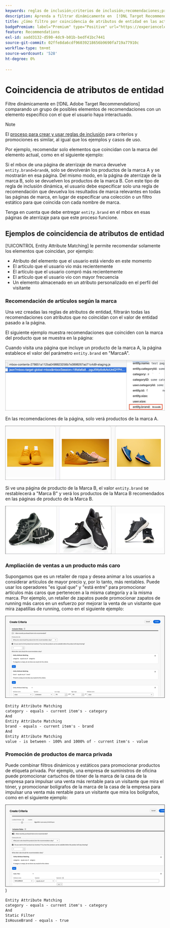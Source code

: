 ```yaml
---
keywords: reglas de inclusión;criterios de inclusión;recomendaciones;promoción;promociones;filtrado dinámico;dinámico;coincidencia de atributos de entidad
description: Aprenda a filtrar dinámicamente en  [!DNL Target Recommendations]  comparando un grupo de elementos potenciales con un elemento específico con el que el usuario ha interactuado.
title: ¿Cómo filtro por coincidencia de atributos de entidad en las actividades de Recommendations?
badgePremium: label="Premium" type="Positive" url="https://experienceleague.adobe.com/docs/target/using/introduction/intro.html?lang=en#premium newtab=true" tooltip="Consulte qué se incluye en Target Premium."
feature: Recommendations
exl-id: aadd3132-d590-4dc9-b01b-bedf41bc7441
source-git-commit: 02ffe8da6cdf96039218656b9690fa719a77910c
workflow-type: tm+mt
source-wordcount: '528'
ht-degree: 0%

---
```


# Coincidencia de atributos de entidad

Filtre dinámicamente en [!DNL Adobe Target Recommendations] comparando un grupo de posibles elementos de recomendaciones con un elemento específico con el que el usuario haya interactuado.

>[!NOTE]
>
>El [proceso para crear y usar reglas de inclusión](/help/main/c-recommendations/c-algorithms/use-dynamic-and-static-inclusion-rules.md) para criterios y promociones es similar, al igual que los ejemplos y casos de uso.

Por ejemplo, recomendar solo elementos que coincidan con la marca del elemento actual, como en el siguiente ejemplo:

Si el mbox de una página de aterrizaje de marca devuelve `entity.brand=brandA`, solo se devolverán los productos de la marca A y se mostrarán en esa página. Del mismo modo, en la página de aterrizaje de la marca B, solo se devuelven los productos de la marca B. Con este tipo de regla de inclusión dinámica, el usuario debe especificar solo una regla de recomendación que devuelva los resultados de marca relevantes en todas las páginas de marca, en lugar de especificar una colección o un filtro estático para que coincida con cada nombre de marca.

Tenga en cuenta que debe entregar `entity.brand` en el mbox en esas páginas de aterrizaje para que este proceso funcione.

## Ejemplos de coincidencia de atributos de entidad

[!UICONTROL Entity Attribute Matching] le permite recomendar solamente los elementos que coincidan, por ejemplo:

* Atributo del elemento que el usuario está viendo en este momento
* El artículo que el usuario vio más recientemente
* El artículo que el usuario compró más recientemente
* El artículo que el usuario vio con mayor frecuencia
* Un elemento almacenado en un atributo personalizado en el perfil del visitante

### Recomendación de artículos según la marca

Una vez creadas las reglas de atributos de entidad, filtrarán todas las recomendaciones con atributos que no coincidan con el valor de entidad pasado a la página.

El siguiente ejemplo muestra recomendaciones que coinciden con la marca del producto que se muestra en la página:

Cuando visita una página que incluye un producto de la marca A, la página establece el valor del parámetro `entity.brand` en &quot;MarcaA&quot;.

![Ejemplo de llamada de Target](/help/main/c-recommendations/c-algorithms/assets/example-target-call.png)

En las recomendaciones de la página, solo verá productos de la marca A.

![Recomendaciones de marca A](/help/main/c-recommendations/c-algorithms/assets/brandA.png)

Si ve una página de producto de la Marca B, el valor `entity.brand` se restablecerá a &quot;Marca B&quot; y verá los productos de la Marca B recomendados en las páginas de producto de la Marca B.

![Recomendaciones de marca B](/help/main/c-recommendations/c-algorithms/assets/brandB.png)

### Ampliación de ventas a un producto más caro

Supongamos que es un retailer de ropa y desea animar a los usuarios a considerar artículos de mayor precio y, por lo tanto, más rentables. Puede usar los operadores &quot;es igual que&quot; y &quot;está entre&quot; para promocionar artículos más caros que pertenecen a la misma categoría y a la misma marca. Por ejemplo, un retailer de zapatos puede promocionar zapatos de running más caros en un esfuerzo por mejorar la venta de un visitante que mira zapatillas de running, como en el siguiente ejemplo:

![Ampliación de ventas](/help/main/c-recommendations/c-algorithms/assets/upsell-new.png)

```
Entity Attribute Matching
category - equals - current item's - category 
And 
Entity Attribute Matching
brand - equals - current item's - brand 
And 
Entity Attribute Matching
value - is between - 100% and 1000% of - current item's - value
```

### Promoción de productos de marca privada

Puede combinar filtros dinámicos y estáticos para promocionar productos de etiqueta privada. Por ejemplo, una empresa de suministros de oficina puede promocionar cartuchos de tóner de la marca de la casa de la empresa para impulsar una venta más rentable para un visitante que mira el tóner, y promocionar bolígrafos de la marca de la casa de la empresa para impulsar una venta más rentable para un visitante que mira los bolígrafos, como en el siguiente ejemplo:

![Marca de la casa](/help/main/c-recommendations/c-algorithms/assets/housebrand-new.png)
)

```
Entity Attribute Matching
category - equals - current item's - category 
And
Static Filter
IsHouseBrand - equals - true
```

